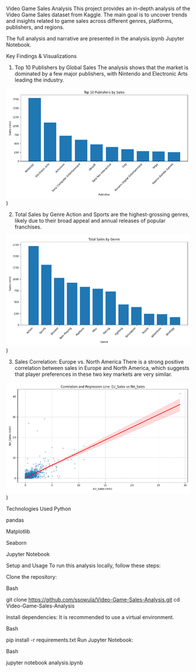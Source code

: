 Video Game Sales Analysis
This project provides an in-depth analysis of the Video Game Sales dataset from Kaggle. The main goal is to uncover trends and insights related to game sales across different genres, platforms, publishers, and regions.

The full analysis and narrative are presented in the analysis.ipynb Jupyter Notebook.

Key Findings & Visualizations
1. Top 10 Publishers by Global Sales
The analysis shows that the market is dominated by a few major publishers, with Nintendo and Electronic Arts leading the industry.

![Top Publishers](charts/top_10_publishers.png))

2. Total Sales by Genre
Action and Sports are the highest-grossing genres, likely due to their broad appeal and annual releases of popular franchises.

![Sales by Genre](charts/total_sales_by_genre.png))

3. Sales Correlation: Europe vs. North America
There is a strong positive correlation between sales in Europe and North America, which suggests that player preferences in these two key markets are very similar.

![Correlation Plot](charts/cor_and_regression.png))

Technologies Used
Python

pandas

Matplotlib

Seaborn

Jupyter Notebook

Setup and Usage
To run this analysis locally, follow these steps:

Clone the repository:

Bash

git clone https://github.com/ssowula/Video-Game-Sales-Analysis.git
cd Video-Game-Sales-Analysis

Install dependencies:
It is recommended to use a virtual environment.

Bash

pip install -r requirements.txt
Run Jupyter Notebook:

Bash

jupyter notebook analysis.ipynb